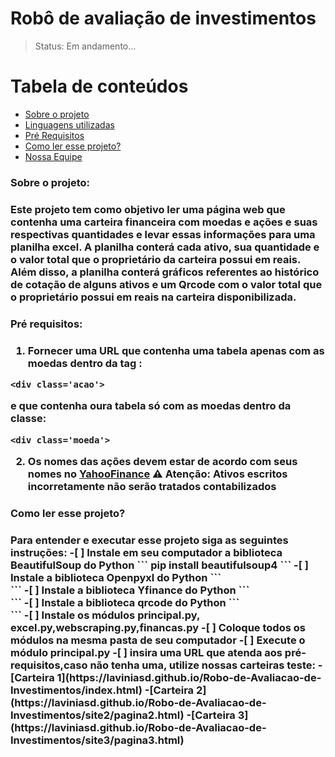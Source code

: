 # Robô de avaliação de investimentos
> Status: Em andamento...

Tabela de conteúdos
=================
<!--ts-->
   * [Sobre o projeto](#sobre)
   * [Linguagens utilizadas](#linguagens)
   * [Pré Requisitos](#pre-requisitos)
   * [Como ler esse projeto?](#como-ler)
   * [Nossa Equipe](#equipe)

<!--te-->


<h3 id=sobre>Sobre o projeto:<h3>

Este projeto tem como objetivo ler uma página web que contenha uma carteira financeira com moedas e ações e suas respectivas quantidades e levar essas informações para uma planilha excel.
A planilha conterá cada ativo, sua quantidade e o valor total que o proprietário da carteira possui em reais. Além disso, a planilha conterá gráficos referentes ao histórico de cotação de alguns ativos e um Qrcode com o valor total que o proprietário possui em reais na carteira disponibilizada.

<h3 id=pre-requisitos>Pré requisitos:<h3>

1. Fornecer uma URL que contenha uma tabela apenas com as moedas dentro da tag :
```
<div class='acao'> 
```
e que contenha oura tabela só com as moedas dentro da classe:
```
<div class='moeda'> 
```
2. Os nomes das ações devem estar de acordo com seus nomes no [YahooFinance](https://finance.yahoo.com/)
⚠️ Atenção: Ativos escritos incorretamente não serão tratados  contabilizados


<h3 id=como-ler>Como ler esse projeto?<h3>
Para entender e executar esse projeto siga as seguintes instruções:
-[ ] Instale em seu computador a biblioteca BeautifulSoup do Python
```
pip install beautifulsoup4
```
-[ ] Instale a biblioteca Openpyxl do Python
```
<div class='moeda'> 
```
-[ ] Instale a biblioteca Yfinance do Python
```
<div class='moeda'> 
```
-[ ] Instale a biblioteca qrcode do Python
```
<div class='moeda'> 
```
-[ ] Instale os módulos principal.py, excel.py,webscraping.py,financas.py
-[ ] Coloque todos os módulos na mesma pasta de seu computador
-[ ] Execute o módulo principal.py
-[ ] insira uma URL que atenda aos pré-requisitos,caso não tenha uma, utilize nossas carteiras teste:
-[Carteira 1](https://laviniasd.github.io/Robo-de-Avaliacao-de-Investimentos/index.html)
-[Carteira 2](https://laviniasd.github.io/Robo-de-Avaliacao-de-Investimentos/site2/pagina2.html)
-[Carteira 3](https://laviniasd.github.io/Robo-de-Avaliacao-de-Investimentos/site3/pagina3.html)
